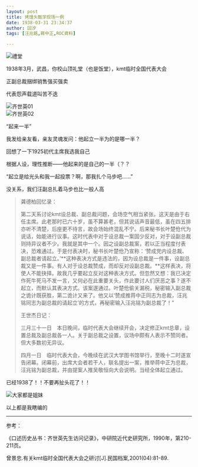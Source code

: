 ```yaml
---
layout: post
title: 烤馒头甄学现场一例
date: 1938-03-31 23:34:37
author: 回汐
tags: [汪兆銘,蔣中正,ROC資料]

---
```

![禮堂](https://i.loli.net/2020/07/19/65qPudyia72EUzv.jpg)  

1938年3月，武昌，你校山顶礼堂（也是饭堂），kmt临时全国代表大会

正副总裁捆绑销售强买强卖  

代表怨声载道叫苦不迭

![齐世英01](http://imglf4.nosdn.127.net/img/YnZvamxBaTlBYXJKTjdUR1lGeldhdHFhK0FZZ0xIQ3dFVmRtdEtLck5JQ0lxN1pSNUNvZEFRPT0.png)  
![齐世英02](http://imglf3.nosdn.127.net/img/YnZvamxBaTlBYXJKTjdUR1lGeldhcmdPT2ZNRVd4MDFodHlydTBVWXJQNzdTcmJ0VUY0VnRnPT0.png)  

“起来一半”

我发给亲友看，亲友灵魂发问：他起立一半为的是哪一半？

回想了一下1925初代主席我选我自己

根据人设，理性推断——他起来的是自己的一半（？？

“起立是给光头和我一起投票？啊，那我扎个马步吧……”

没关系，我们汪副总扎着马步也比一般人高

> 龚德柏回忆录：
> 
> 第二天系讨论kmt设总裁、副总裁问题，会场空气相当紧张。这天是由于右任主席。此老那时已六十岁，虽不算甚老，但其说话声音最低，虽在四五排亦听不清楚，后座更不待言，故会场始终混乱不宁。后来秘书长叶楚伧代为说话，始能进行议事。这时代表中对于设总裁一案固少反对，对于设副总裁则持异议者不少。我就是其中一个。因之设副总裁案，若以正当程度付表决，恐难通过。于是付表决时，秘书长叶楚伧乃宣称：‘赞成党内设总裁、副总裁者请起立。’**这种表决方式是违法的，因为设总裁是一件事，设副总裁又是一件事。有人对于设总裁赞成，而却反对设副总裁。**这样表决，将使人不能抉择。故我几乎要起立反对这种表决方式。但忽然又想：我已决定作死牛死马不发一言，又何必在此重要关头，作此要讨人们厌恶之事？遂不起立，而默认其表决方式。该案遂通过。叶楚伧偷关漏税，秘密输入副总裁之诡计既获胜，第二诡计又来了。他又以‘赞成推蒋中正同志为总裁，汪兆铭同志为副总裁的请起立’的方式，再秘密输入汪兆铭为副总裁了！”
> 
> 王世杰日记：
> 
> 三月三十一日　本日晚间，临时代表大会继续开会，决定修正kmt总章，设置总裁及副总裁各一人。关于副总裁之设置，议场中颇有人表示不赞同者。但大多数初无异议。
> 
> 四月一日　临时代表大会，今晚续在武汉大学图书馆举行，至晚十二时遂宣告闭幕。闭幕前，出席大会者若干人，联名提出一案，推举蒋中正为总裁，汪兆铭为副总裁，并由提案人推吴敬恒向大会说明。当经全体起立通过。

已经1938了！！不要再扯头花了！！

![大家都是姐妹](http://imglf4.nosdn.127.net/img/YnZvamxBaTlBYXJKTjdUR1lGeldhbVJGOFV1bkVyWVdXWDY0eVlsZG1KdjhnbHRIdkkyTVRRPT0.png)  

以上都是我瞎编的

* * *

参考：

《口述历史丛书：齐世英先生访问记录》，中研院近代史研究所，1990年，第210-211页。

曾景忠.有关kmt临时全国代表大会之研讨[J].民国档案,2001(04):81-89.
